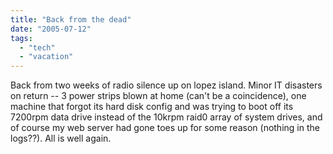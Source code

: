 ```yaml
---
title: "Back from the dead"
date: "2005-07-12"
tags: 
  - "tech"
  - "vacation"
---
```


Back from two weeks of radio silence up on lopez island. Minor IT disasters on return -- 3 power strips blown at home (can't be a coincidence), one machine that forgot its hard disk config and was trying to boot off its 7200rpm data drive instead of the 10krpm raid0 array of system drives, and of course my web server had gone toes up for some reason (nothing in the logs??). All is well again.
